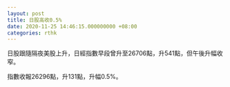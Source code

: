 ```yaml
---
layout: post
title: 日股高收0.5%
date: 2020-11-25 14:46:15.000000000 +08:00
categories: rthk
---
```


日股跟隨隔夜美股上升，日經指數早段曾升至26706點，升541點，但午後升幅收窄。

指數收報26296點，升131點，升幅0.5%。
